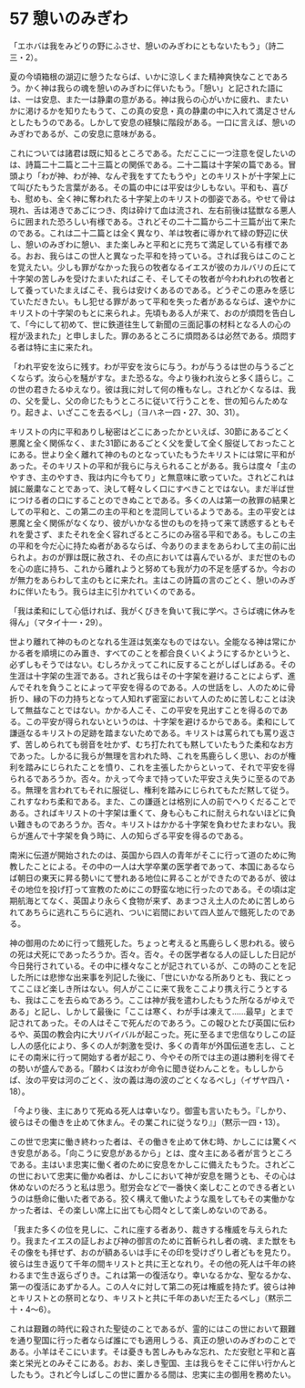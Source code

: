 # 57 憩いのみぎわ

「エホバは我をみどりの野にふさせ、憩いのみぎわにともないたもう」（詩二三・2）。

夏の今頃箱根の湖辺に憩うたならば、いかに涼しくまた精神爽快なことであろう。かく神は我らの魂を憩いのみぎわに伴いたもう。「憩い」と記された語には、一は安息、また一は静粛の意がある。神は我らの心がいかに疲れ、またいかに渇けるかを知りたもうて、この真の安息・真の静粛の中に入れて満足させんとしたもうのである。しかして安息の経験に階段がある。一口に言えば、憩いのみぎわであるが、この安息に意味がある。

これについては諸君は既に知るところである。ただここに一つ注意を促したいのは、詩篇二十二篇と二十三篇との関係である。二十二篇は十字架の篇である。冒頭より「わが神、わが神、なんぞ我をすてたもうや」とのキリストが十字架上にて叫びたもうた言葉がある。その篇の中には平安は少しもない。平和も、喜びも、慰めも、全く神に奪われたる十字架上のキリストの御姿である。やせて骨は現れ、舌は渇きであごにつき、肉は砕けて血は流され、左右前後は猛獣なる悪人らに囲まれた恐ろしい有様である。されどその二十二篇から二十三篇が出て来たのである。これは二十二篇とは全く異なり、羊は牧者に導かれて緑の野辺に伏し、憩いのみぎわに憩い、また楽しみと平和とに充ちて満足している有様である。おお、我らはこの世人と異なった平和を持っている。されば我らはこのことを覚えたい。少しも罪がなかった我らの牧者なるイエスが彼のカルバリの丘にて十字架の苦しみを受けたまいたればこそ、そしてその牧者が今われわれの牧者として養っていたまえばこそ、我らは安けくあるのである。どうぞこの恵みを感じていただきたい。もし犯せる罪があって平和を失った者があるならば、速やかにキリストの十字架のもとに来られよ。先頃もある人が来て、おのが煩悶を告白して、「今にして初めて、世に鉄道往生して新聞の三面記事の材料となる人の心の程が汲まれた」と申しました。罪のあるところに煩悶あるは必然である。煩悶する者は特に主に来たれ。

「われ平安を汝らに残す。わが平安を汝らに与う。わが与うるは世の与うるごとくならず。汝ら心を騒がすな。また恐るな。今より後われ汝らと多く語らじ。この世の君きたるゆえなり。彼は我に対して何の権もなし。されどかくなるは、我の、父を愛し、父の命じたもうところに従いて行うことを、世の知らんためなり。起きよ、いざここを去るべし」（ヨハネ一四・27、30、31）。

キリストの内に平和ありし秘密はどこにあったかといえば、30節にあるごとく悪魔と全く関係なく、また31節にあるごとく父を愛して全く服従しておったことにある。世より全く離れて神のものとなっていたもうたキリストには常に平和があった。そのキリストの平和が我らに与えられることがある。我らは度々「主のやすき、主のやすき、我は内に今もてり」と無意味に歌っていた。されどこれは誠に厳粛なことであって、決して軽々しく口にすべきことではない。まだ半ば世につける者の口にすることのできぬことである。多くの人は第一の赦罪の結果としての平和と、この第二の主の平和とを混同しているようである。主の平安とは悪魔と全く関係がなくなり、彼がいかなる世のものを持って来て誘惑するともそれを愛さず、またそれを全く容れざるところにのみ宿る平和である。もしこの主の平和を今だ心に持たぬ者があるならば、今ありのままをあらわして主の前に出られよ。おのが罪は既に赦され、その点においては喜んでいるが、まだ世のものを心の底に持ち、これから離れようと努めても我が力の不足を感ずるか。今おのが無力をあらわして主のもとに来たれ。主はこの詩篇の言のごとく、憩いのみぎわに伴いたもう。我らは主に引かれていくのである。

「我は柔和にして心低ければ、我がくびきを負いて我に学べ。さらば魂に休みを得ん」（マタイ十一・29）。

世より離れて神のものとなれる生涯は気楽なものではない。全能なる神は常にかかる者を順境にのみ置き、すべてのことを都合良くいくようにするかというと、必ずしもそうではない。むしろかえってこれに反することがしばしばある。その生涯は十字架の生涯である。されど我らはその十字架を避けることによらず、進んでそれを負うことによって平安を得るのである。人の世話をし、人のために骨折り、縁の下の力持ちとなって人知れず密室において人のために苦しむことは決して無益なことではない。かかる人こそ、この平安を見出すことを得るのである。この平安が得られないというのは、十字架を避けるからである。柔和にして謙遜なるキリストの足跡を踏まないためである。キリストは罵られても罵り返さず、苦しめられても弱音を吐かず、むち打たれても黙していたもうた柔和なお方であった。しかるに我らが無理を言われた時、これを馬鹿らしく思い、おのが権利を踏みにじられたことを憤り、これを主張したからといって、それで平安を得られるであろうか。否々。かえって今まで持っていた平安さえ失うに至るのである。無理を言われてもそれに服従し、権利を踏みにじられてもただ黙して従う。これすなわち柔和である。また、この謙遜とは格別に人の前でへりくだることである。さればキリストの十字架は重くて、身も心もこれに耐えられないほどに負い難きものであろうか。否々。キリストはかかる十字架を負わせたまわない。我らが進んで十字架を負う時に、人の知らざる平安を得るのである。

南米に伝道が開始されたのは、英国から四人の青年がそこに行って道のために殉教したことによる。その中の一人は大学卒業の医学者であって、本国にあるならば朝日の東天に昇る勢いにて誉れある地位に昇ることができたのであるが、彼はその地位を投げ打って宣教のためにこの野蛮な地に行ったのである。その頃は定期航海とてなく、英国より永らく食物が来ず、あまつさえ土人のために苦しめられてあちらに逃れこちらに逃れ、ついに岩間において四人並んで餓死したのである。

神の御用のために行って餓死した。ちょっと考えると馬鹿らしく思われる。彼らの死は犬死にであったろうか。否々。否々。その医学者なる人の証しした日記が今日発行されている。その中に様々なことが記されているが、この時のことを記した所には悲惨な出来事を列記した後に、「世にいかなる所ありとも、我にとってここほど楽しき所はない。何人がここに来て我をここより携え行こうとするも、我はここを去らぬであろう。ここは神が我を遣わしたもうた所なるがゆえである」と記し、しかして最後に「ここは寒く、わが手は凍えて……最早」とまで記されてあった。その人はそこで死んだのであろう。この報ひとたび英国に伝わるや、英国の教会内に大リバイバルが起こった。死に至るまで忠信なりしこの証し人の感化により、多くの人が刺激を受け、多くの青年が外国伝道を志し、ことにその南米に行って開始する者が起こり、今やその所では主の道は勝利を得てその勢いが盛んである。「願わくは汝わが命令に聞き従わんことを。もししからぱ、汝の平安は河のごとく、汝の義は海の波のごとくなるべし」（イザヤ四八・18）。

「今より後、主にありて死ぬる死人は幸いなり。御霊も言いたもう。『しかり、彼らはその働きを止めて休まん。その業これに従うなり』」（黙示一四・13）。

この世で忠実に働き終わった者は、その働きを止めて休む時、かしこには驚くべき安息がある。「向こうに安息があるから」とは、度々主にある者が言うところである。主はいま忠実に働く者のために安息をかしこに備えたもうた。されどこの世において忠実に働かぬ者は、かしこにおいて神が安息を賜うとも、その心は休めないのだろうと私は思う。慰労会などで一番快く楽しむことのできる者というのは懸命に働いた者である。狡く構えて働いたような風をしてもその実働かなかった者は、その楽しい席上に出ても心悶々として楽しめないのである。

「我また多くの位を見しに、これに座する者あり、裁きする権威を与えられたり。我またイエスの証しおよび神の御言のために首斬られし者の魂、また獣をもその像をも拝せず、おのが額あるいは手にその印を受けざりし者どもを見たり。彼らは生き返りて千年の間キリストと共に王となれり。その他の死人は千年の終わるまで生き返らざりき。これは第一の復活なり。幸いなるかな、聖なるかな、第一の復活にあずかる人。この人々に対して第二の死は権威を持たず。彼らは神とキリストとの祭司となり、キリストと共に千年のあいだ王たるべし」（黙示二十・4〜6）。

これは艱難の時代に殺された聖徒のことであるが、霊的にはこの世において艱難を通り聖国に行った者ならば誰にでも適用しうる、真正の憩いのみぎわのことである。小羊はそこにいます。そは憂きも苦しみもみな忘れ、ただ安慰と平和と喜楽と栄光とのみそこにある。おお、楽しき聖国、主は我らをそこに伴い行かんとしたもう。されど今しばしこの世に置かるる間は、忠実に主の御用を務めたい。

